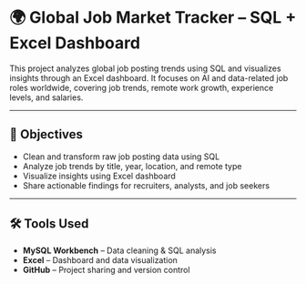 
# 🌍 Global Job Market Tracker – SQL + Excel Dashboard

This project analyzes global job posting trends using SQL and visualizes insights through an Excel dashboard. It focuses on AI and data-related job roles worldwide, covering job trends, remote work growth, experience levels, and salaries.

---

## 📌 Objectives

- Clean and transform raw job posting data using SQL
- Analyze job trends by title, year, location, and remote type
- Visualize insights using Excel dashboard
- Share actionable findings for recruiters, analysts, and job seekers

---

## 🛠️ Tools Used

- **MySQL Workbench** – Data cleaning & SQL analysis
- **Excel** – Dashboard and data visualization
- **GitHub** – Project sharing and version control
